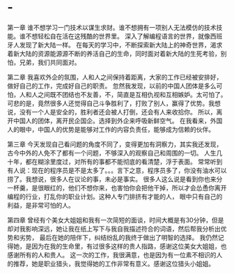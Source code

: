 # -

第一章
谁不想学习一门技术以谋生求财。谁不想拥有一项别人无法模仿的技术技能。谁不想轻松自在活在这残酷的世界里。
深入了解编程语言的世界，就像西班牙人发现了新大陆一样。
在每天的学习中，不断探索新大陆上的神奇世界，渴求着新大陆的资源能源源不断的养活自己的生命，同时面对着新大陆的生死考验，别怕，兄弟，我们共同面对。

第二章
我喜欢外企的氛围，人和人之间保持着距离，大家的工作已经被安排好，做好自己的工作，完成好自己的职责。
忽然我发现，以前的中国人团体是多么可怕，人和人之间既不团结也不友善，不，简直是互相仇视和互相嫉妒。太可怕了。
可悲的是，竟然很多人还觉得自己斗争胜利了，打败了别人，赢得了优势。我想说，没有一个人是安全的，胜利者还会被人打倒，还会有人来收拾你。
所以，离开中国人的团体，离开民企国企。选择到外企来呼吸新鲜空气。
在我看来，外国人的眼中，中国人的优势是能够对工作的内容负责任，能够成为信赖的伙伴。

第三章
今天发现自己看问题的角度不同了，变得更加有洞察力，其实我还发现，古今中外的人免不了都有一个问题，不够深入的观察自己和周围的一切。
人生几十年，都在糊涂里度过，对所有的事都不能彻底的看清楚，浮于表面。
常常听到有人说：现在的程序员是不是太多了。。。言下之意，程序员多了，你没有油水可以捞了。我想说，很多人在议论的事，未必是事实。
很多人这么说是看到你也来分一杯羹，是很眼红的，他们不想你来，也害怕你会把他干掉，所以才会怂恿你离开编程的行业，打乱你的职业计划。这种人专门排挤有才能的人，
眼中只有自己的利益，是非常可怕的人。

第四章
曾经有个美女大姐姐和我有一次简短的面谈，时间大概是有30分钟，但是却对我影响深远，她让我在纸上写下与我自我描述符合的词语，然后帮我分析出优势和劣势，
最后在她的陪伴下，纠结纷乱的我终于做出了明智的选择。
我仍然记得她，是因为在我的生命里，有过很多这样的贵人指路，感谢这位美女大姐姐，也感谢所有的人和贵人。
这一次的工作，我很满意，也是因为有一位素不相识的人的推荐，她是职业猎头，我觉得她的工作非常有意义。感谢这位猎头小姐姐。
